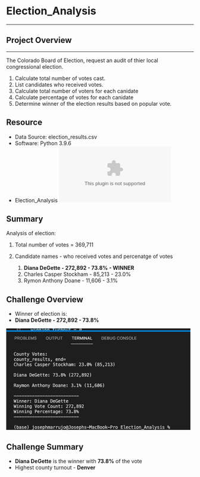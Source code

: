 # Election_Analysis
---

## Project Overview
---

The Colorado Board of Election, request an audit of thier local congressional election.

 1. Calculate total number of votes cast.
 2. List candidates who received votes.
 3. Calculate total number of voters for each canidate
 4. Calculate percentage of votes for each canidate
 5. Determine winner of the election results based on popular vote.

## Resource

* Data Source: election_results.csv
* Software: Python 3.9.6
* Election_Analysis 
	![](/analysis/election_results.csv)

## Summary

Analysis of election:

 1. Total number of votes = 369,711
 
 3. Candidate names - who received votes and percenatge of votes
    1. **Diana DeGette                - 272,892 - 73.8% - WINNER**
    2. Charles Casper Stockham        - 85,213  - 23.0%
    3. Rymon Anthony Doane            - 11,606  - 3.1%


## Challenge Overview
* Winner of election is:
 *  **Diana DeGette          - 272,892 - 73.8%** 

![](/analysis/election_results.png)
## Challenge Summary
* **Diana DeGette** is the winner with **73.8%** of the vote
* Highest county turnout - **Denver**

